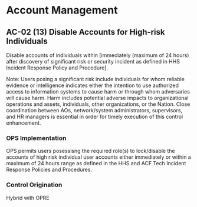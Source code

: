 # Account Management
## AC-02 (13) Disable Accounts for High-risk Individuals

Disable accounts of individuals within [immediately (maximum of 24 hours) after discovery of significant risk or security incident as defined in HHS Incident Response Policy and Procedure].

Note: Users posing a significant risk include individuals for whom reliable evidence or intelligence indicates either the intention to use authorized access to information systems to cause harm or through whom adversaries will cause harm. Harm includes potential adverse impacts to organizational operations and assets, individuals, other organizations, or the Nation. Close coordination between AOs, network/system administrators, supervisors, and HR managers is essential in order for timely execution of this control enhancement.


### OPS Implementation

OPS permits users posessisng the required role(s) to lock/disable the accounts of high risk individual user accounts either immediately or within a maximum of 24 hours range as defined in the HHS and ACF Tech Incident Response Policies and Procedures.

### Control Origination

Hybrid with OPRE
